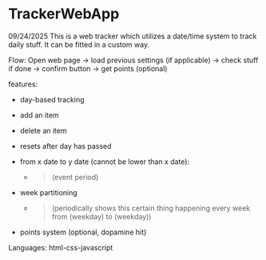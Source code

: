 # TrackerWebApp
09/24/2025
This is a web tracker which utilizes a date/time system to track daily stuff. It can be fitted in a custom way.

Flow:
Open web page -> load previous settings (if applicable) -> check stuff if done -> confirm button -> get points (optional)

features:
- day-based tracking
- add an item
- delete an item
- resets after day has passed

- from x date to y date (cannot be lower than x date):
    - >(event period)

- week partitioning
    - >(periodically shows this certain thing happening every week from (weekday) to (weekday))
    
- points system (optional, dopamine hit)

Languages: html-css-javascript
